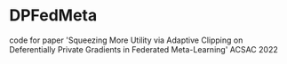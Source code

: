 # DPFedMeta
code for paper 'Squeezing More Utility via Adaptive Clipping on Deferentially Private Gradients in Federated Meta-Learning' ACSAC 2022
